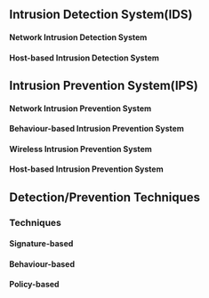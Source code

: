 ## Intrusion Detection System(IDS)
#### Network Intrusion Detection System 
#### Host-based Intrusion Detection System

## Intrusion Prevention System(IPS)
#### Network Intrusion Prevention System
#### Behaviour-based Intrusion Prevention System
#### Wireless Intrusion Prevention System
#### Host-based Intrusion Prevention System

## Detection/Prevention Techniques
### Techniques
#### Signature-based
#### Behaviour-based
#### Policy-based
